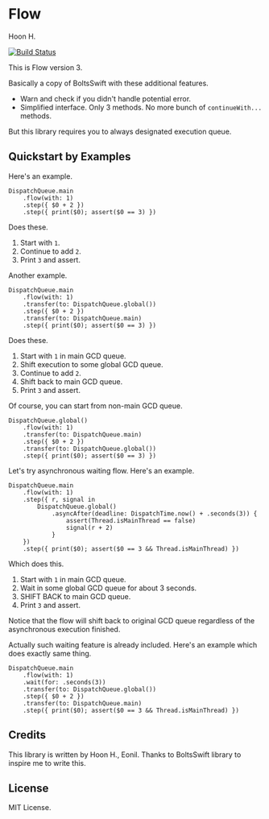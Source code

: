 Flow
====
Hoon H.

[![Build Status](https://api.travis-ci.org/eonil/flow.swift.svg)](https://travis-ci.org/eonil/flow.swift)


This is Flow version 3.

Basically a copy of BoltsSwift with these additional features.

- Warn and check if you didn't handle potential error.
- Simplified interface. Only 3 methods. No more bunch of 
  `continueWith...` methods.

But this library requires you to always designated execution queue.

Quickstart by Examples
----------------------
Here's an example.

    DispatchQueue.main
        .flow(with: 1)
        .step({ $0 + 2 })
        .step({ print($0); assert($0 == 3) })

Does these.

1. Start with `1`.
2. Continue to add `2`.
3. Print `3` and assert.

Another example.

    DispatchQueue.main
        .flow(with: 1)
        .transfer(to: DispatchQueue.global())
        .step({ $0 + 2 })
        .transfer(to: DispatchQueue.main)
        .step({ print($0); assert($0 == 3) })

Does these.

1. Start with `1` in main GCD queue.
2. Shift execution to some global GCD queue.
3. Continue to add `2`.
4. Shift back to main GCD queue.
5. Print `3` and assert.

Of course, you can start from non-main GCD queue.

    DispatchQueue.global()
        .flow(with: 1)
        .transfer(to: DispatchQueue.main)
        .step({ $0 + 2 })
        .transfer(to: DispatchQueue.global())
        .step({ print($0); assert($0 == 3) })

Let's try asynchronous waiting flow.
Here's an example.

    DispatchQueue.main
        .flow(with: 1)
        .step({ r, signal in
            DispatchQueue.global()
                .asyncAfter(deadline: DispatchTime.now() + .seconds(3)) {
                    assert(Thread.isMainThread == false)
                    signal(r + 2)
                }
        })
        .step({ print($0); assert($0 == 3 && Thread.isMainThread) })

Which does this.

1. Start with `1` in main GCD queue.
2. Wait in some global GCD queue for about 3 seconds.
3. SHIFT BACK to main GCD queue.
4. Print `3` and assert.

Notice that the flow will shift back to original GCD queue regardless
of the asynchronous execution finished.

Actually such waiting feature is already included. Here's an example which 
does exactly same thing.

    DispatchQueue.main
        .flow(with: 1)
        .wait(for: .seconds(3))
        .transfer(to: DispatchQueue.global())
        .step({ $0 + 2 })
        .transfer(to: DispatchQueue.main)
        .step({ print($0); assert($0 == 3 && Thread.isMainThread) })










Credits
-------
This library is written by Hoon H., Eonil.
Thanks to BoltsSwift library to inspire me to write this.



License
-------
MIT License.




















